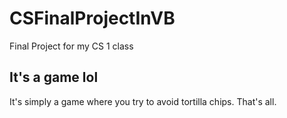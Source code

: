 # CSFinalProjectInVB
Final Project for my CS 1 class

## It's a game lol
It's simply a game where you try to avoid tortilla chips. That's all.
